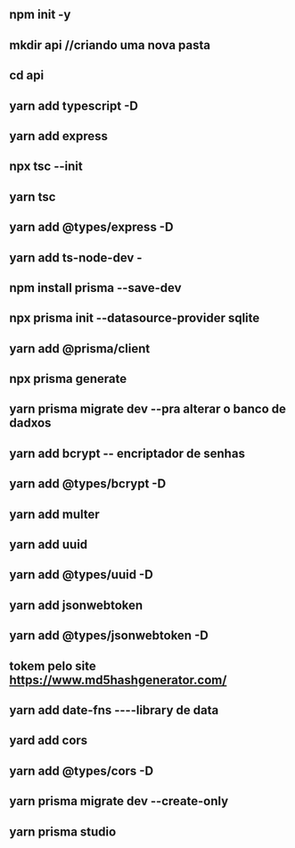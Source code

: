  ## npm init -y
## mkdir api         //criando uma nova pasta
##  cd api
## yarn add typescript -D
## yarn add express 
## npx tsc --init
## yarn tsc
## yarn add @types/express -D
## yarn add ts-node-dev -

## npm install prisma --save-dev
## npx prisma init --datasource-provider sqlite
## yarn add @prisma/client
## npx prisma generate
## yarn prisma migrate dev --pra alterar o banco de dadxos

## yarn add bcrypt -- encriptador de senhas
## yarn add @types/bcrypt -D  
## yarn add multer
## yarn add uuid
## yarn add  @types/uuid -D

## yarn add jsonwebtoken 
## yarn add @types/jsonwebtoken -D
## tokem pelo site https://www.md5hashgenerator.com/

## yarn add date-fns   ----library de data
## yard add cors
## yarn add @types/cors -D
## 
## yarn prisma migrate dev --create-only
## yarn prisma studio
## 
## 
## 
## 







